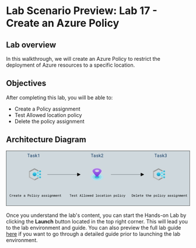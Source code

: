 # Lab Scenario Preview: Lab 17 - Create an Azure Policy

## Lab overview

In this walkthrough, we will create an Azure Policy to restrict the deployment of Azure resources to a specific location.

## Objectives

After completing this lab, you will be able to:

- Create a Policy assignment
- Test Allowed location policy
- Delete the policy assignment

## Architecture Diagram

![](../images/az900lab17.png)

Once you understand the lab's content, you can start the Hands-on Lab by clicking the **Launch** button located in the top right corner. This will lead you to the lab environment and guide. You can also preview the full lab guide [here](https://experience.cloudlabs.ai/#/labguidepreview/2324ce51-fff7-46e5-b61f-f0e7b3e9d759) if you want to go through a detailed guide prior to launching the lab environment. 
